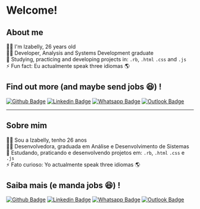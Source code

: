 
# Welcome!

## About me
:raising_hand_woman: I'm Izabelly, 26 years old <br>
:woman_student: Developer, Analysis and Systems Development graduate <br>
:seedling: Studying, practicing and developing projects in: `.rb`, `.html` `.css` and `.js` <br>
:zap: Fun fact: Eu actualmente speak three idiomas :earth_americas:<br> 

## Find out more (and maybe send jobs :satisfied:) ! 

[![Github Badge](https://img.shields.io/badge/-Github-000?style=flat-square&logo=Github&logoColor=white&link=https://github.com/Izabellyrb)](https://github.com/Izabellyrb)
[![Linkedin Badge](https://img.shields.io/badge/-LinkedIn-blue?style=flat-square&logo=Linkedin&logoColor=white&link=https://www.linkedin.com/in/izabelly-brito)](https://www.linkedin.com/in/izabelly-brito)
[![Whatsapp Badge](https://img.shields.io/badge/-Whatsapp-4CA143?style=flat-square&labelColor=4CA143&logo=whatsapp&logoColor=white&link=https://api.whatsapp.com/send?phone=seu_telefone_55+011+969979461&text=Oi!%20Vi%20seu%20perfil%20no%20GitHub)](https://api.whatsapp.com/send?phone=55+011+969979461&text=Oi!%20Vi%20seu%20perfil%20no%20GitHub)
[![Outlook Badge](https://img.shields.io/badge/Email-0072c6?style=flat-square&logo=microsoft-outlook&logoColor=white&link=izabelly.rb@hotmail.com)](mailto:izabelly.rb@hotmail.com)

----
 
## Sobre mim
:raising_hand_woman: Sou a Izabelly, tenho 26 anos<br>
:woman_student: Desenvolvedora, graduada em Análise e Desenvolvimento de Sistemas <br>
:seedling: Estudando, praticando e desenvolvendo projetos em: `.rb`, `.html` `.css` e `.js` <br>
:zap: Fato curioso: Yo actualmente speak three idiomas :earth_americas:<br> 

## Saiba mais (e manda jobs :satisfied:) ! 

[![Github Badge](https://img.shields.io/badge/-Github-000?style=flat-square&logo=Github&logoColor=white&link=https://github.com/Izabellyrb)](https://github.com/Izabellyrb)
[![Linkedin Badge](https://img.shields.io/badge/-LinkedIn-blue?style=flat-square&logo=Linkedin&logoColor=white&link=https://www.linkedin.com/in/izabelly-brito)](https://www.linkedin.com/in/izabelly-brito)
[![Whatsapp Badge](https://img.shields.io/badge/-Whatsapp-4CA143?style=flat-square&labelColor=4CA143&logo=whatsapp&logoColor=white&link=https://api.whatsapp.com/send?phone=seu_telefone_55+011+969979461&text=Oi!%20Vi%20seu%20perfil%20no%20GitHub)](https://api.whatsapp.com/send?phone=55+011+969979461&text=Oi!%20Vi%20seu%20perfil%20no%20GitHub)
[![Outlook Badge](https://img.shields.io/badge/Email-0072c6?style=flat-square&logo=microsoft-outlook&logoColor=white&link=izabelly.rb@hotmail.com)](mailto:izabelly.rb@hotmail.com)

 
